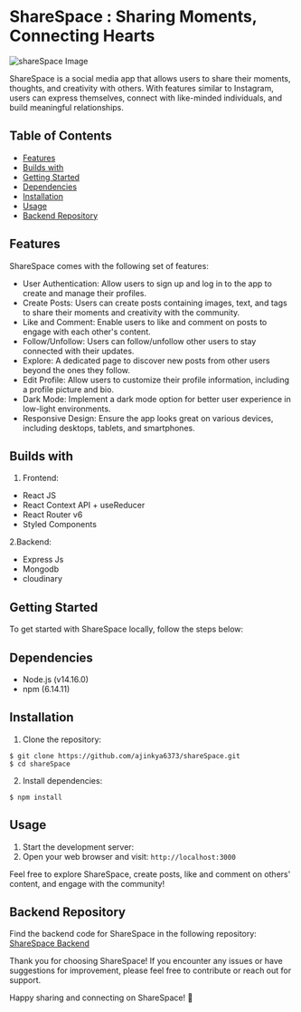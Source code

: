 # ShareSpace : Sharing Moments, Connecting Hearts

![shareSpace Image](https://pbs.twimg.com/media/F0wXDpvaMAAKOqt?format=jpg&name=medium "shareSpace App")

ShareSpace is a social media app that allows users to share their moments, thoughts, and creativity with others. With features similar to Instagram, users can express themselves, connect with like-minded individuals, and build meaningful relationships.

## Table of Contents
- [Features](#features)
- [Builds with](#Builds-with)
- [Getting Started](#getting-started)
- [Dependencies](#dependencies)
- [Installation](#installation)
- [Usage](#usage)
- [Backend Repository](#backend-repository) 

## Features
ShareSpace comes with the following set of features:

- User Authentication: Allow users to sign up and log in to the app to create and manage their profiles.
- Create Posts: Users can create posts containing images, text, and tags to share their moments and creativity with the community.
- Like and Comment: Enable users to like and comment on posts to engage with each other's content.
- Follow/Unfollow: Users can follow/unfollow other users to stay connected with their updates.
- Explore: A dedicated page to discover new posts from other users beyond the ones they follow.
- Edit Profile: Allow users to customize their profile information, including a profile picture and bio.
- Dark Mode: Implement a dark mode option for better user experience in low-light environments.
- Responsive Design: Ensure the app looks great on various devices, including desktops, tablets, and smartphones.

## Builds with 
1. Frontend:
- React JS
- React Context API + useReducer
- React Router v6
- Styled Components

2.Backend:
- Express Js
- Mongodb 
- cloudinary

## Getting Started
To get started with ShareSpace locally, follow the steps below:

## Dependencies
- Node.js (v14.16.0)
- npm (6.14.11)

## Installation
1. Clone the repository:
```
$ git clone https://github.com/ajinkya6373/shareSpace.git
$ cd shareSpace
```
2. Install dependencies:
```
$ npm install
```

## Usage
1. Start the development server:
2. Open your web browser and visit: `http://localhost:3000`

Feel free to explore ShareSpace, create posts, like and comment on others' content, and engage with the community!

## Backend Repository
Find the backend code for ShareSpace in the following repository:
[ShareSpace Backend](https://github.com/ajinkya6373/shareSpaceBackend)

Thank you for choosing ShareSpace! If you encounter any issues or have suggestions for improvement, please feel free to contribute or reach out for support.

Happy sharing and connecting on ShareSpace! 🌟

